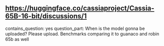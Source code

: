 ## https://huggingface.co/cassiaproject/Cassia-65B-16-bit/discussions/1

contains_question: yes
question_part: When is the model gonna be uploaded? Please upload. Benchmarks comparing it to guanaco and robin 65b as well